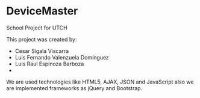 DeviceMaster
============

School Project for UTCH

This project was created by:
- Cesar Sígala Viscarra
- Luis Fernando Valenzuela Domínguez
- Luis Raul Espinoza Barboza
- 
We are used technologies like HTML5, AJAX, JSON and JavaScript 
also we are implemented frameworks as jQuery and Bootstrap. 
